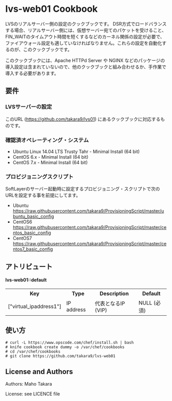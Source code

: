 lvs-web01 Cookbook
==============
LVSのリアルサーバー側の設定のクックブックです。 DSR方式でロードバランスする場合、リアルサーバー側には、仮想サーバー宛てのパケットを受けること、FIN_WAITのタイムアウト時間を短くするなどのカーネル関係の設定が必要で、ファイアウォール設定も適していなければなりません。これらの設定を自動化するのが、このクックブックです。


このクックブックには、Apache HTTPd Server や NGINX などのパッケージの導入設定は含まれていないので、他のクックブックと組み合わせるか、手作業で導入する必要があります。


要件
------------

### LVSサーバーの設定
このURL (https://github.com/takara9/lvs01) にあるクックブックに対応するものです。

### 確認済オペレーティング・システム
- Ubuntu Linux 14.04 LTS Trusty Tahr - Minimal Install (64 bit) 
- CentOS 6.x - Minimal Install (64 bit)
- CentOS 7.x - Minimal Install (64 bit)

### プロビジョニングスクリプト
SoftLayerのサーバー起動時に設定するプロビジョニング・スクリプトで次のURLを設定する事を前提にしてます。
- Ubuntu https://raw.githubusercontent.com/takara9/ProvisioningScript/master/ubuntu_basic_config
- CentOS6 https://raw.githubusercontent.com/takara9/ProvisioningScript/master/centos_basic_config
- CentOS7 https://raw.githubusercontent.com/takara9/ProvisioningScript/master/centos7_basic_config


アトリビュート
----------
#### lvs-web01::default
<table>
  <tr>
    <th>Key</th>
    <th>Type</th>
    <th>Description</th>
    <th>Default</th>
  </tr>

  <tr> 
    <td>["virtual_ipaddress1"]</td>
    <td>IP address</td>
    <td>代表となるIP (VIP)</td>
    <td>NULL (必須)</td>
  </tr>

</table>




使い方
------------

```
# curl -L https://www.opscode.com/chef/install.sh | bash
# knife cookbook create dummy -o /var/chef/cookbooks
# cd /var/chef/cookbooks
# git clone https://github.com/takara9/lvs-web01
```


License and Authors
-------------------

Authors: Maho Takara

License: see LICENCE file
